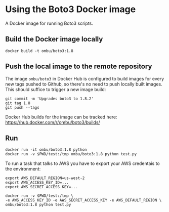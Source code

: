 Using the Boto3 Docker image
===================================

A Docker image for running Boto3 scripts.

Build the Docker image locally
------------------------------

    docker build -t ombu/boto3:1.8

Push the local image to the remote repository
---------------------------------------------

The image `ombu/boto3` in Docker Hub is configured to build images
for every new tags pushed to Github, so there's no need to push locally built
images. This should suffice to trigger a new image build:

    git commit -m 'Upgrades boto3 to 1.8.2'
    git tag 1.8
    git push --tags

Docker Hub builds for the image can be tracked here:
https://hub.docker.com/r/ombu/boto3/builds/

Run
---

    docker run -it ombu/boto3:1.8 python
    docker run -v $PWD/test:/tmp ombu/boto3:1.8 python test.py

To run a task that talks to AWS you have to export your AWS credentais to the environment:

    export AWS_DEFAULT_REGION=us-west-2
    export AWS_ACCESS_KEY_ID=...
    export AWS_SECRET_ACCESS_KEY=...

    docker run -v $PWD/test:/tmp \
    -e AWS_ACCESS_KEY_ID -e AWS_SECRET_ACCESS_KEY -e AWS_DEFAULT_REGION \
    ombu/boto3:1.8 python test.py

